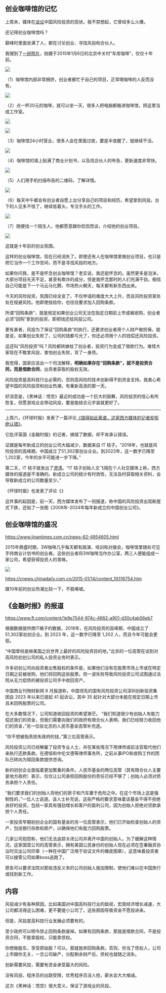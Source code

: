 ## 创业咖啡馆的记忆

上周末，媒体在[谈论](https://finance.sina.com.cn/wm/2024-09-14/doc-incpcuqh8269932.shtml)中国风险投资的现状。我不禁想起，它曾经多么火爆。

还记得创业咖啡馆吗？

巅峰时里面坐满了人，都在讨论创业、寻找风投和合伙人。

我搜到了[一组照片](https://cnews.chinadaily.com.cn/2015-01/14/content_19316754.htm)，拍摄于2015年1月6日的北京中关村“车库咖啡”，仅仅十年前。

![](https://cdn.beekka.com/blogimg/asset/202409/bg2024091501.webp)

（1）咖啡馆内部非常拥挤，创业者都忙于自己的项目，正常喝咖啡的人反而没有。

![](https://cdn.beekka.com/blogimg/asset/202409/bg2024091502.webp)

（2）点一杯20元的咖啡，就可以坐一天，很多人把电脑都搬进咖啡馆，把这里当成工作室。

![](https://cdn.beekka.com/blogimg/asset/202409/bg2024091503.webp)

![](https://cdn.beekka.com/blogimg/asset/202409/bg2024091506.webp)

（3）咖啡馆24小时营业，很多人会在里面过夜，要是半夜醒了，就继续干活。

![](https://cdn.beekka.com/blogimg/asset/202409/bg2024091509.webp)

（4）咖啡馆的墙上贴满了商业计划书，以及找合伙人的布告，更新速度非常快。

![](https://cdn.beekka.com/blogimg/asset/202409/bg2024091508.webp)

（5）人们用手机扫描布告的二维码，了解详情。

![](https://cdn.beekka.com/blogimg/asset/202409/bg2024091504.webp)

（6）每天中午都会有创业者自愿上台分享自己的项目和经历，希望拿到风投。台下的人见多不怪了，继续低着头，专注手头的工作。

![](https://cdn.beekka.com/blogimg/asset/202409/bg2024091505.webp)

（7）随便找一个陌生人，他都愿意跟你侃侃而谈，介绍他的创业项目。

![](https://cdn.beekka.com/blogimg/asset/202409/bg2024091507.webp)

这就是十年前的创业氛围。

这样的创业咖啡馆，现在已经消失了。即使还有人在咖啡馆里做创业项目，也只是把它当作一个工作空间，而不是寻找风投的地方。

如果你问我，是不是怀念创业咖啡馆？老实说，我还挺怀念的。虽然更多是泡沫，大部分项目先天不足，甚至有欺诈的成分，但是我怀念那时的人们充满干劲，相信自己可能是下一个马云马化腾，市场热火朝天，每天都有新东西出来。

今天的风险投资，氛围已经全变了。不仅申请的难度大大上升，而且风险投资家处处在规避风险。他即使投给你，也往往要求加入回购条款。

所谓“回购条款”，就是规定如果创业公司无法在指定日期前上市或被收购，创业者必须“回购”拿到的投资，即把钱还给风投公司。

更有甚者，风投为了保证“回购条款”的执行，还要求创业者用个人财产做担保。就是说，如果创业失败了，公司的钱都亏光了，你还必须用个人的钱偿还风险投资。

这还叫“风险投资”吗？风险都转嫁给了创业者，投资行为变成了借款行为。难怪大家现在不敢拿风投，害怕创业失败，背了一身债。

我觉得，国家应该出一个司法解释，**明确如果存在“回购条款”，就不是投资合同，而是借款合同**，出资者获取的股权无效。

风险投资是高科技行业必需的，否则高风险的技术创新得不到资金支持。我衷心希望中国的风险投资和创业热潮，有重新高涨的那一天。

好消息是，《黑神话：悟空》最近的成功是一个巨大的鼓舞，风险投资的信心有所恢复。但愿游戏业会带动风投，要是能结合元宇宙就更好了。

---

上周六，《环球时报》发表了一篇评论[《错得如此离谱，这家西方媒体的记者却拒绝认错》]()。

它批评英国《金融时报》的记者，搞错了数据，却不肯承认错误。

证据是每年新成立的创业公司大幅减少，数据来自 IT 桔子。“2018年，也就是风险投资的高峰期，中国成立了51,302家创业企业。到2023年，这一数字已降至1,202家，今年的水平可能进一步下降。”

第二天，IT 桔子就发出了[澄清](https://m.jiemian.com/article/11723311.html)。“IT 桔子创始人文飞翔在个人社交媒体上称，西方媒体的报道是不准确的。新成立公司的统计有时效性，无法及时获取相关资料，会导致新成立的公司数量变少。”

《环球时报》也发表了评论《》

这件事的起因是，前一天，西方媒体发布了一则报道，称中国的风险投资出现断崖式下跌，还贴了一张图《2008年-2024年每年新成立的中国创业公司》。



## 创业咖啡馆的盛况

https://www.jinantimes.com.cn/news-62-4954605.html

2015年鼎盛时期，3W咖啡几乎每天都有路演、培训和对接会，咖啡馆里随处可见手持商业计划书的创业者。这些创业者将3W咖啡当作办公室，两三人便能组成一家公司，希望获得投资人的青睐。

![](https://cnews.chinadaily.com.cn/img/attachement/jpg/site1/20150114/a41f726719b216203e4b50.jpg)

https://cnews.chinadaily.com.cn/2015-01/14/content_19316754.htm

跟10年前的创业热潮比较一下，不胜唏嘘。

## 《金融时报》的报道

https://www.ft.com/content/1e9e7544-974c-4662-a901-d30c4ab56eb7

根据数据提供商IT橘子的数据，2018年，在风险投资的高峰期，中国成立了51,302家初创企业。到 2023 年，这一数字已降至 1,202 人，而且今年可能会更低。

“中国曾经是继美国之后世界上最好的风险投资目的地，”北京的一位高管在谈到对高风险初创公司的私人投资业务时表示。

许多初创公司向投资者出售股权的条件是，如果他们没有在股票市场上市或在特定日期之前被收购，他们将回购这些股票。但一波失败导致风险投资公司试图通过法院从无力偿债的被投资公司手中收回资产。

中国商业刊物财新网 8 月报道称，中国领先的国有风险投资公司深圳创新投资集团自 2023 年以来已提起 41 起诉讼，其中 35 起针对大部分未能在规定日期上市且未回购股票的公司。

在大多数情况下，公司知道收回投资的希望渺茫。 “我们知道很少有创始人有能力偿还我们的资金，但我们需要向我们的政府有限合伙人表明，我们已经努力收回他们的资金，”另一位驻北京的人民币基金高管补充道。

“你不想被指责损失政府的钱，”第三位高管表示。

风险投资公司已经解雇了投资专业人士，并在某些情况下用律师或前法官取代他们来执行还款条款。在德恒和中伦文德等律师事务所，之前从事IPO和收购工作的团队已转向为赎回条款提供咨询。

新的初创企业面临着更加繁重的条件。人民币基金的两位高管（其有限合伙人主要是地方政府）表示，仅仅让公司承担回购股份的责任已经不够了；创始人必须对债务承担个人责任。

“我们要求我们的创始人将他们的房子和汽车置于危险之中。在这个市场上这是强制性的，”一位人士说道。该人士补充说，这些严格的要求意味着该基金不得不拒绝良好的投资，包括一家具有强劲增长和客户的盈利公司，因为创始人拒绝对贷款承担个人责任。

一家投资早期初创企业的国有基金的另一位高管表示，他们已开始检查创始人的资产，包括银行存款和房产，以确保他们有能力回购股票。

几家公司抱怨称，他们无法追踪关闭公司并离开中国的创始人。为了缓解这种情况，这家国营公司的高管表示，拥有美国公民身份的创始人现在必须在签署融资协议时交出公司印章（一种在中国广泛用于验证文件的橡皮图章），这意味着投资者可以接管公司如果boss逃跑了。

原告可以要求法院对那些违反义务的公司创始人施加限制，使他们难以在中国旅行或找到新工作。

## 内容

风投减少有各种原因，比如美国对中国高科技行业的敌视，宏观经济增长减速，大公司都活得这么困难，更不要提小公司了。这些原因导致资金不愿投进来。

但是，风投是高科技行业发展必须要有的。

至少政府可以明令禁止回购条款废掉。如果有回购条款，那就是借款合同，不是投资合同，不能拿股权，只能拿债权。

你想做股东，享受原始股？可以，那就放弃回购条款。否则，你当了债权人，公司上市跟你无关，一旦公司破产，分配剩余财产后，债权也就随之消失。

创新需要风投，需要有资金承受最大的风险。

没有风投，程序员的出路受限，优秀程序员没人抢，薪水会大大缩减。

这次《黑神话：悟空》很大意义，保证了游戏业的风投。